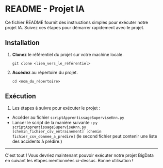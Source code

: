 # README - Projet IA

Ce fichier README fournit des instructions simples pour exécuter notre projet IA. Suivez ces étapes pour démarrer rapidement avec le projet.

## Installation

1. **Clonez** le référentiel du projet sur votre machine locale.
   ```
   git clone <lien_vers_le_référentiel>
   ```

2. **Accédez** au répertoire du projet.
   ```
   cd <nom_du_répertoire>
   ```

## Exécution

1. Les étapes à suivre pour exécuter le projet :
  - Accéder au fichier `scriptApprentissageSuperviseKnn.py`
  - Lancer le script de la manière suivante : `py scriptApprentissageSuperviseKnn.py [chemin_fichier_csv_entrainement] [chemin fichier_csv_donnee_a_predire]` (le second fichier peut contenir une liste des accidents à prédire.)
---

C'est tout ! Vous devriez maintenant pouvoir exécuter notre projet BigData en suivant les étapes mentionnées ci-dessus. Bonne utilisation !
